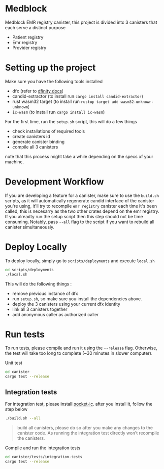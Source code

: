 # Medblock

Medblock EMR registry canister, this project is divided into 3 canisters that each serve a distinct purpose

- Patient registry
- Emr registry
- Provider registry

# Setting up the project

Make sure you have the following tools installed

- dfx (refer to [dfinity docs](https://internetcomputer.org/docs/current/developer-docs/getting-started/install/))
- candid-extractor (to install run `cargo install candid-extractor`)
- rust wasm32 target (to install run `rustup target add wasm32-unknown-unknown`)
- `ic-wasm` (to install run `cargo install ic-wasm`)

For the first time, run the `setup.sh` script, this will do a few things 
- check installations of required tools
- create canisters id
- generate canister binding
- compile all 3 canisters

note that this process might take a while depending on the specs of your machine.

# Development Workflow
If you are developing a feature for a canister, make sure to use the `build.sh` scripts, as it will automatically regenerate candid interface of the canister you're using, it'll try to recompile `emr registry` canister each time it's been called, this is necesarry as the two other crates depend on the emr registry. If you alreadty run the setup script then this step should not be time consuming. Notably, pass `--all` flag to the script if you want to rebuild all canister simultaneously.

# Deploy Locally
To deploy locally, simply go to `scripts/deployments` and execute `local.sh`
```bash
cd scripts/deployments
./local.sh
```
This will do the following things :
- remove previous instance of dfx 
- run `setup.sh`, so make sure you install the dependencies above.
- deploy the 3 canisters using your current dfx identity
- link all 3 canisters together
- add anonymous caller as authorized caller

# Run tests
To run tests, please compile and run it using the `--release` flag. Otherwise, the test will take too long to complete (~30 minutes in slower computer).

Unit test 
```bash
cd canister
cargo test --release
```

## Integration tests
For integration test, please install [pocket-ic](https://github.com/dfinity/pocketic?tab=readme-ov-file). after you install it, follow the step below

```bash
./build.sh --all
```
> build all canisters, please do so after you make any changes to the canister code. As running the integration test directly won't recompile the canisters.

Compile and run the integration tests

```bash
cd canister/tests/integration-tests
cargo test --release
```


